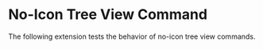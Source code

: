 # No-Icon Tree View Command

The following extension tests the behavior of no-icon tree view commands.
